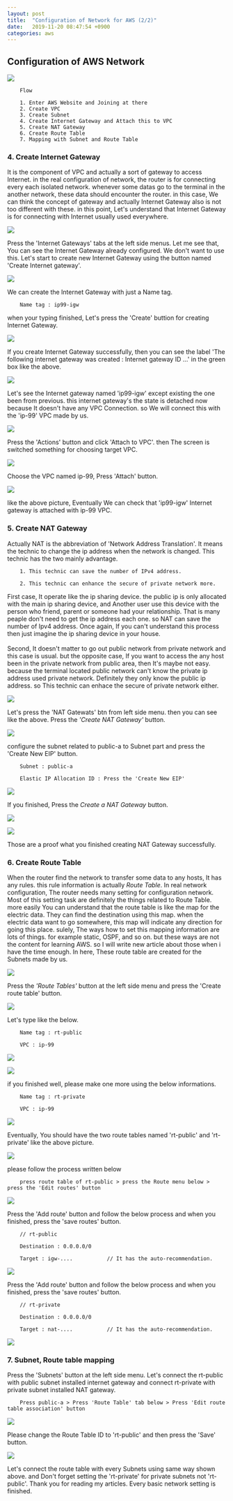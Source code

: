 ```yaml
---
layout: post
title:  "Configuration of Network for AWS (2/2)"
date:   2019-11-20 08:47:54 +0900
categories: aws
---
```


## Configuration of AWS Network

![](/image/2019-11-20-aws-network-2/0.png)

```
    Flow

    1. Enter AWS Website and Joining at there
    2. Create VPC
    3. Create Subnet
    4. Create Internet Gateway and Attach this to VPC
    5. Create NAT Gateway 
    6. Create Route Table
    7. Mapping with Subnet and Route Table
```

### 4. Create Internet Gateway

It is the component of VPC and actually a sort of gateway to access Internet. in the real configuration of network, the router is for connecting every each isolated network. whenever some datas go to the terminal in the another network, these data should encounter the router. in this case, We can think the concept of gateway and actually Internet Gateway also is not too different with these. in this point, Let's understand that Internet Gateway is for connecting with Internet usually used everywhere.

![](/image/2019-11-20-aws-network-2/11.png)

Press the 'Internet Gateways' tabs at the left side menus. Let me see that, You can see the Internet Gateway already configured. We don't want to use this. Let's start to create new Internet Gateway using the button named 'Create Internet gateway'.

![](/image/2019-11-20-aws-network-2/12.png)

We can create the Internet Gateway with just a Name tag.

```
    Name tag : ip99-igw
```

when your typing finished, Let's press the 'Create' buttion for creating Internet Gateway.

![](/image/2019-11-20-aws-network-2/13.png)

If you create Internet Gateway successfully, then you can see the label 'The following internet gateway was created : Internet gateway ID ...' in the green box like the above. 

![](/image/2019-11-20-aws-network-2/14.png)

Let's see the Internet gateway named 'ip99-igw' except existing the one been from previous. this internet gateway's the state is detached now because It doesn't have any VPC Connection. so We will connect this with the 'ip-99' VPC made by us.

![](/image/2019-11-20-aws-network-2/15.png)

Press the 'Actions' button and click 'Attach to VPC'. then The screen is switched something for choosing target VPC. 

![](/image/2019-11-20-aws-network-2/16.png)

Choose the VPC named ip-99, Press 'Attach' button.

![](/image/2019-11-20-aws-network-2/17.png)

like the above picture, Eventually We can check that 'ip99-igw' Internet gateway is attached with ip-99 VPC.

### 5. Create NAT Gateway

Actually NAT is the abbreviation of 'Network Address Translation'. It means the technic to change the ip address when the network is changed. This technic has the two mainly advantage. 

```
    1. This technic can save the number of IPv4 address.

    2. This technic can enhance the secure of private network more.
```

First case, It operate like the ip sharing device. the public ip is only allocated with the main ip sharing device, and Another user use this device with the person who friend, parent or someone had your relationship. That is many peaple don't need to get the ip address each one. so NAT can save the number of Ipv4 address. Once again, If you can't understand this process then just imagine the ip sharing device in your house. <br><br> Second, It doesn't matter to go out public network from private network and this case is usual. but the opposite case, If you want to access the any host been in the private network from public area, then It's maybe not easy. because the terminal located public network can't know the private ip address used private network. Definitely they only know the public ip address. so This technic can enhace the secure of private network either.

![](/image/2019-11-20-aws-network-2/18.png)

Let's press the 'NAT Gatewats' btn from left side menu. then you can see like the above. Press the _'Create NAT Gateway'_ button.

![](/image/2019-11-20-aws-network-2/20.png)

configure the subnet related to public-a to Subnet part and press the 'Create New EIP' button.

```
    Subnet : public-a

    Elastic IP Allocation ID : Press the 'Create New EIP'
```

![](/image/2019-11-20-aws-network-2/21.png)

If you finished, Press the _Create a NAT Gateway_ button.

![](/image/2019-11-20-aws-network-2/22.png)

![](/image/2019-11-20-aws-network-2/23.png)

Those are a proof what you finished creating NAT Gateway successfully.

### 6. Create Route Table

When the router find the network to transfer some data to any hosts, It has any rules. this rule information is actually _Route Table_. In real network configuration, The router needs many setting for configuration network. Most of this setting task are definitely the things related to Route Table. more easily You can understand that the route table is like the map for the electric data. They can find the destination using this map. when the electric data want to go somewhere, this map will indicate any direction for going this place. sulely, The ways how to set this mapping information are lots of things. for example static, OSPF, and so on. but these ways are not the content for learning AWS. so I will write new article about those when i have the time enough. In here, These route table are created for the Subnets made by us.

![](/image/2019-11-20-aws-network-2/24.png)

Press the _'Route Tables'_ button at the left side menu and press the 'Create route table' button.

![](/image/2019-11-20-aws-network-2/25.png)

Let's type like the below.

```
    Name tag : rt-public

    VPC : ip-99
```

![](/image/2019-11-20-aws-network-2/26.png)

![](/image/2019-11-20-aws-network-2/27.png)

if you finished well, please make one more using the below informations.

```
    Name tag : rt-private

    VPC : ip-99
```

![](/image/2019-11-20-aws-network-2/28.png)

Eventually, You should have the two route tables named 'rt-public' and 'rt-private' like the above picture.

![](/image/2019-11-20-aws-network-2/29.png)

please follow the process written below 

```
    press route table of rt-public > press the Route menu below > press the 'Edit routes' button
```

![](/image/2019-11-20-aws-network-2/30.png)

Press the 'Add route' button and follow the below process and when you finished, press the 'save routes' button.

```
    // rt-public 

    Destination : 0.0.0.0/0

    Target : igw-....           // It has the auto-recommendation.
```

![](/image/2019-11-20-aws-network-2/31.png)

Press the 'Add route' button and follow the below process and when you finished, press the 'save routes' button.

```
    // rt-private

    Destination : 0.0.0.0/0

    Target : nat-....           // It has the auto-recommendation.
```

![](/image/2019-11-20-aws-network-2/32.png)

### 7. Subnet, Route table mapping

Press the 'Subnets' button at the left side menu. Let's connect the rt-public with public subnet installed internet gateway and connect rt-private with private subnet installed NAT gateway.

```
    Press public-a > Press 'Route Table' tab below > Press 'Edit route table association' button
```

![](/image/2019-11-20-aws-network-2/33.png)

Please change the Route Table ID to 'rt-public' and then press the 'Save' button.

![](/image/2019-11-20-aws-network-2/34.png)

Let's connect the route table with every Subnets using same way shown above. and Don't forget setting the 'rt-private' for private subnets not 'rt-public'. Thank you for reading my articles. Every basic network setting is finished.